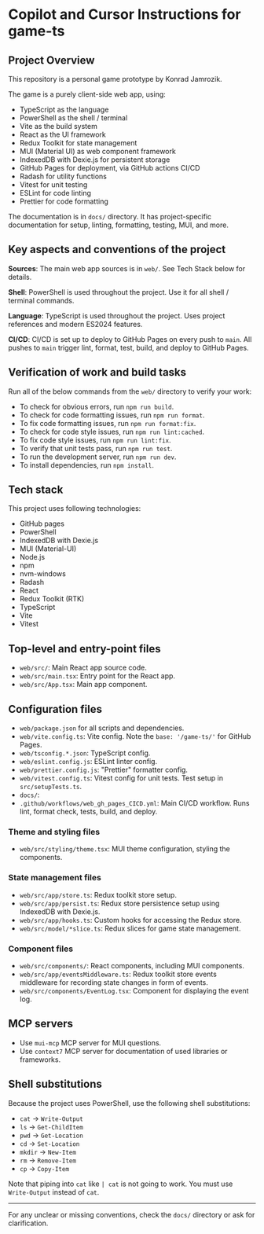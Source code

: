 # Copilot and Cursor Instructions for game-ts

## Project Overview

This repository is a personal game prototype by Konrad Jamrozik.

The game is a purely client-side web app, using:

- TypeScript as the language
- PowerShell as the shell / terminal
- Vite as the build system
- React as the UI framework
- Redux Toolkit for state management
- MUI (Material UI) as web component framework
- IndexedDB with Dexie.js for persistent storage
- GitHub Pages for deployment, via GitHub actions CI/CD
- Radash for utility functions
- Vitest for unit testing
- ESLint for code linting
- Prettier for code formatting

The documentation is in `docs/` directory.
It has project-specific documentation for setup, linting, formatting, testing, MUI, and more.

## Key aspects and conventions of the project

**Sources**: The main web app sources is in `web/`. See Tech Stack below for details.

**Shell**: PowerShell is used throughout the project. Use it for all shell / terminal commands.

**Language**: TypeScript is used throughout the project. Uses project references and modern ES2024 features.

**CI/CD**:  CI/CD is set up to deploy to GitHub Pages on every push to `main`.
  All pushes to `main` trigger lint, format, test, build, and deploy to GitHub Pages.

## Verification of work and build tasks

Run all of the below commands from the `web/` directory to verify your work:

- To check for obvious errors, run `npm run build`.
- To check for code formatting issues, run `npm run format`.
- To fix code formatting issues, run `npm run format:fix`.
- To check for code style issues, run `npm run lint:cached`.
- To fix code style issues, run `npm run lint:fix`.
- To verify that unit tests pass, run `npm run test`.
- To run the development server, run `npm run dev`.
- To install dependencies, run `npm install`.

## Tech stack

This project uses following technologies:

- GitHub pages
- PowerShell
- IndexedDB with Dexie.js
- MUI (Material-UI)
- Node.js
- npm
- nvm-windows
- Radash
- React
- Redux Toolkit (RTK)
- TypeScript
- Vite
- Vitest

## Top-level and entry-point files

- `web/src/`: Main React app source code.
- `web/src/main.tsx`: Entry point for the React app.
- `web/src/App.tsx`: Main app component.

## Configuration files

- `web/package.json` for all scripts and dependencies.
- `web/vite.config.ts`: Vite config. Note the `base: '/game-ts/'` for GitHub Pages.
- `web/tsconfig.*.json`: TypeScript config.
- `web/eslint.config.js`: ESLint linter config.
- `web/prettier.config.js`: "Prettier" formatter config.
- `web/vitest.config.ts`: Vitest config for unit tests. Test setup in `src/setupTests.ts`.
- `docs/`:
- `.github/workflows/web_gh_pages_CICD.yml`: Main CI/CD workflow. Runs lint, format check, tests, build, and deploy.

### Theme and styling files

- `web/src/styling/theme.tsx`: MUI theme configuration, styling the components.

### State management files

- `web/src/app/store.ts`: Redux toolkit store setup.
- `web/src/app/persist.ts`: Redux store persistence setup using IndexedDB with Dexie.js.
- `web/src/app/hooks.ts`: Custom hooks for accessing the Redux store.
- `web/src/model/*slice.ts`: Redux slices for game state management.

### Component files

- `web/src/components/`: React components, including MUI components.
- `web/src/app/eventsMiddleware.ts`: Redux toolkit store events middleware for recording state changes in form of events.
- `web/src/components/EventLog.tsx`: Component for displaying the event log.

## MCP servers

- Use `mui-mcp` MCP server for MUI questions.
- Use `context7` MCP server for documentation of used libraries or frameworks.

## Shell substitutions

Because the project uses PowerShell, use the following shell substitutions:

- `cat` -> `Write-Output`
- `ls` -> `Get-ChildItem`
- `pwd` -> `Get-Location`
- `cd` -> `Set-Location`
- `mkdir` -> `New-Item`
- `rm` -> `Remove-Item`
- `cp` -> `Copy-Item`

Note that piping into `cat` like `| cat` is not going to work. You must use `Write-Output` instead of `cat`.

---
For any unclear or missing conventions, check the `docs/` directory or ask for clarification.
